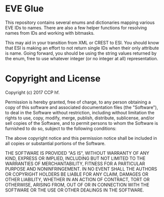 # EVE Glue

This repository contains several enums and dictionaries mapping various EVE
IDs to names. There are also a few helper functions for resolving names from
IDs and working with bitmasks.

This may aid in your transition from XML or CREST to ESI. You should know that
ESI is making an effort to not return single IDs when their only attribute is
name. Going forward, you should be using the string values returned by the
enum, free to use whatever integer (or no integer at all) representation.


# Copyright and License

Copyright (c) 2017 CCP hf.

Permission is hereby granted, free of charge, to any person obtaining a
copy of this software and associated documentation files (the
"Software"), to deal in the Software without restriction, including
without limitation the rights to use, copy, modify, merge, publish,
distribute, sublicense, and/or sell copies of the Software, and to
permit persons to whom the Software is furnished to do so, subject to
the following conditions:

The above copyright notice and this permission notice shall be included
in all copies or substantial portions of the Software.

THE SOFTWARE IS PROVIDED "AS IS", WITHOUT WARRANTY OF ANY KIND, EXPRESS
OR IMPLIED, INCLUDING BUT NOT LIMITED TO THE WARRANTIES OF
MERCHANTABILITY, FITNESS FOR A PARTICULAR PURPOSE AND NONINFRINGEMENT.
IN NO EVENT SHALL THE AUTHORS OR COPYRIGHT HOLDERS BE LIABLE FOR ANY
CLAIM, DAMAGES OR OTHER LIABILITY, WHETHER IN AN ACTION OF CONTRACT,
TORT OR OTHERWISE, ARISING FROM, OUT OF OR IN CONNECTION WITH THE
SOFTWARE OR THE USE OR OTHER DEALINGS IN THE SOFTWARE.
